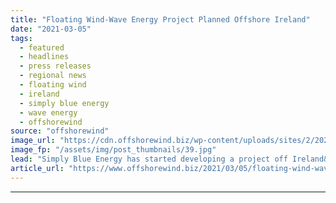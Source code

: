 ```yaml
---
title: "Floating Wind-Wave Energy Project Planned Offshore Ireland"
date: "2021-03-05"
tags: 
  - featured
  - headlines
  - press releases
  - regional news
  - floating wind
  - ireland
  - simply blue energy
  - wave energy
  - offshorewind
source: "offshorewind"
image_url: "https://cdn.offshorewind.biz/wp-content/uploads/sites/2/2021/03/05092004/Floating-Wind-Wave-Hybrid-Planned-Offshore-Ireland.jpg"
image_fp: "/assets/img/post_thumbnails/39.jpg"
lead: "Simply Blue Energy has started developing a project off Ireland&#8217;s west coast that will"
article_url: "https://www.offshorewind.biz/2021/03/05/floating-wind-wave-energy-project-planned-offshore-ireland/"
---
```


---
